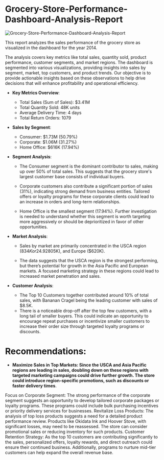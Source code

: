 # Grocery-Store-Performance-Dashboard-Analysis-Report

![Grocery-Store-Performance-Dashboard-Analysis-Report](https://github.com/user-attachments/assets/f3b93f32-1747-4242-bba8-fc0a00c1e7d6)

This report analyzes the sales performance of the grocery store as visualized in the dashboard for the year 2014.

The analysis covers key metrics like total sales, quantity sold, product performance, customer segments, and market regions. The dashboard is segmented into various visualizations, providing insights into sales by segment, market, top customers, and product trends. Our objective is to provide actionable insights based on these observations to help drive decisions that will enhance profitability and operational efficiency.

- **Key Metrics Overview**:
  
  - Total Sales (Sum of Sales): $3.41M
  - Total Quantity Sold: 48K units
  - Average Delivery Time: 4 days
  - Total Return Orders: 1079

 - **Sales by Segment**:
   
   - Consumer: $1.73M (50.79%)
   - Corporate: $1.06M (31.27%)
   - Home Office: $616K (17.94%)

- **Segment Analysis**:

   - The Consumer segment is the dominant contributor to sales, making up over 50% of total sales. This suggests that the grocery store's largest customer base consists of individual buyers.
     
   - Corporate customers also contribute a significant portion of sales (31%), indicating strong demand from business entities. Tailored offers or loyalty programs for these corporate clients could lead to an increase in orders and long-term relationships.
     
   - Home Office is the smallest segment (17.94%). Further investigation is needed to understand whether this segment is worth targeting more aggressively or should be deprioritized in 
     favor of other opportunities.

- **Market Analysis**:

   - Sales by market are primarily concentrated in the USCA region ($834K or 24.92%), followed by Asia Pacific ($805K), and Europe ($620K).
     
   - The data suggests that the USCA region is the strongest performing, but there’s potential for growth in the Asia Pacific and European markets. A focused marketing strategy in these 
     regions could lead to increased market penetration and sales.
     
- **Customer Analysis**:

   - The Top 10 Customers together contributed around 10% of total sales, with Bananan Cragel being the leading customer with sales of $8.5K.
   - There is a noticeable drop-off after the top few customers, with a long tail of smaller buyers. This could indicate an opportunity to encourage repeat purchases or incentivize 
     smaller customers to increase their order size through targeted loyalty programs or discounts.

# Recommendations:

- **Maximize Sales in Top Markets: Since the USCA and Asia Pacific regions are leading in sales, doubling down on these regions with targeted marketing campaigns could drive further growth. The store could introduce region-specific promotions, such as discounts or faster delivery times**.
  
Focus on Corporate Segment: The strong performance of the corporate segment suggests an opportunity to develop tailored corporate packages or loyalty programs. These programs could include bulk purchasing incentives or priority delivery services for businesses.
Revitalize Loss Products: The analysis of top loss products suggests a need for a detailed product performance review. Products like Okidata Ink and Hoover Stove, with significant losses, may need to be reassessed. The store can consider promotional sales or reducing inventory for such products.
Customer Retention Strategy: As the top 10 customers are contributing significantly to the sales, personalized offers, loyalty rewards, and direct outreach could ensure their continued business. Additionally, programs to nurture mid-tier customers can help expand the overall revenue base.
